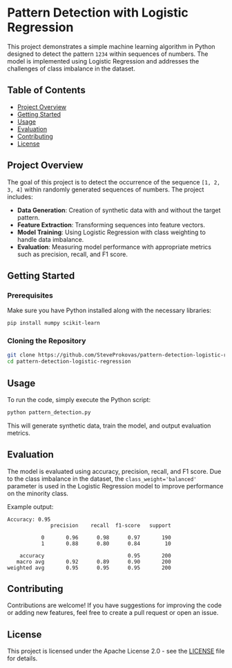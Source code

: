 # Pattern Detection with Logistic Regression

This project demonstrates a simple machine learning algorithm in Python designed to detect the pattern `1234` within sequences of numbers. The model is implemented using Logistic Regression and addresses the challenges of class imbalance in the dataset.

## Table of Contents
- [Project Overview](#project-overview)
- [Getting Started](#getting-started)
- [Usage](#usage)
- [Evaluation](#evaluation)
- [Contributing](#contributing)
- [License](#license)

## Project Overview

The goal of this project is to detect the occurrence of the sequence `[1, 2, 3, 4]` within randomly generated sequences of numbers. The project includes:

- **Data Generation**: Creation of synthetic data with and without the target pattern.
- **Feature Extraction**: Transforming sequences into feature vectors.
- **Model Training**: Using Logistic Regression with class weighting to handle data imbalance.
- **Evaluation**: Measuring model performance with appropriate metrics such as precision, recall, and F1 score.

## Getting Started

### Prerequisites

Make sure you have Python installed along with the necessary libraries:

```bash
pip install numpy scikit-learn
```

### Cloning the Repository

```bash
git clone https://github.com/SteveProkovas/pattern-detection-logistic-regression.git
cd pattern-detection-logistic-regression
```

## Usage

To run the code, simply execute the Python script:

```bash
python pattern_detection.py
```

This will generate synthetic data, train the model, and output evaluation metrics.

## Evaluation

The model is evaluated using accuracy, precision, recall, and F1 score. Due to the class imbalance in the dataset, the `class_weight='balanced'` parameter is used in the Logistic Regression model to improve performance on the minority class.

Example output:

```plaintext
Accuracy: 0.95
              precision    recall  f1-score   support

           0       0.96      0.98      0.97       190
           1       0.88      0.80      0.84        10

    accuracy                           0.95       200
   macro avg       0.92      0.89      0.90       200
weighted avg       0.95      0.95      0.95       200
```

## Contributing

Contributions are welcome! If you have suggestions for improving the code or adding new features, feel free to create a pull request or open an issue.

## License

This project is licensed under the Apache License 2.0 - see the [LICENSE](LICENSE) file for details.

